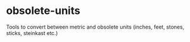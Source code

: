 # obsolete-units
Tools to convert between metric and obsolete units (inches, feet, stones, sticks, steinkast etc.)
